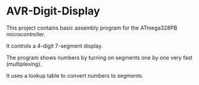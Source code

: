 # AVR-Digit-Display
This project contains basic assembly program for the ATmega328PB microcontroller.

It controls a 4-digit 7-segment display.

The program shows numbers by turning on segments one by one very fast (multiplexing).

It uses a lookup table to convert numbers to segments.
